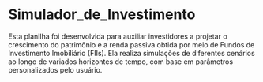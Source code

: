 # Simulador_de_Investimento
Esta planilha foi desenvolvida para auxiliar investidores a projetar o crescimento do patrimônio e a renda passiva obtida por meio de Fundos de Investimento Imobiliário (FIIs). Ela realiza simulações de diferentes cenários ao longo de variados horizontes de tempo, com base em parâmetros personalizados pelo usuário.
